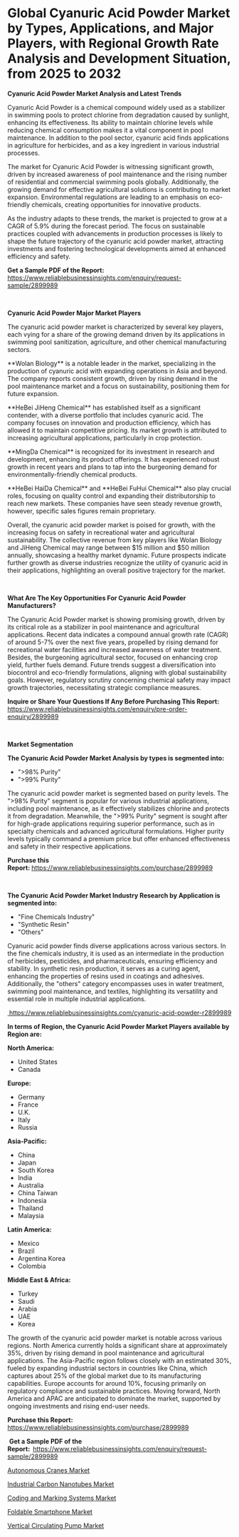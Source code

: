 <p><h1>Global Cyanuric Acid Powder Market by Types, Applications, and Major Players, with Regional Growth Rate Analysis and Development Situation, from 2025 to 2032</h1></p><p><strong>Cyanuric Acid Powder Market Analysis and Latest Trends</strong></p>
<p><p>Cyanuric Acid Powder is a chemical compound widely used as a stabilizer in swimming pools to protect chlorine from degradation caused by sunlight, enhancing its effectiveness. Its ability to maintain chlorine levels while reducing chemical consumption makes it a vital component in pool maintenance. In addition to the pool sector, cyanuric acid finds applications in agriculture for herbicides, and as a key ingredient in various industrial processes.</p><p>The market for Cyanuric Acid Powder is witnessing significant growth, driven by increased awareness of pool maintenance and the rising number of residential and commercial swimming pools globally. Additionally, the growing demand for effective agricultural solutions is contributing to market expansion. Environmental regulations are leading to an emphasis on eco-friendly chemicals, creating opportunities for innovative products.</p><p>As the industry adapts to these trends, the market is projected to grow at a CAGR of 5.9% during the forecast period. The focus on sustainable practices coupled with advancements in production processes is likely to shape the future trajectory of the cyanuric acid powder market, attracting investments and fostering technological developments aimed at enhanced efficiency and safety.</p></p>
<p><strong>Get a Sample PDF of the Report:&nbsp;</strong> <a href="https://www.reliablebusinessinsights.com/enquiry/request-sample/2899989?utm_campaign=97&utm_medium=2&utm_source=Github&utm_content=ia&utm_term=16032025&utm_id=cyanuric-acid-powder">https://www.reliablebusinessinsights.com/enquiry/request-sample/2899989</a></p>
<p>&nbsp;</p>
<p><strong>Cyanuric Acid Powder Major Market Players</strong></p>
<p><p>The cyanuric acid powder market is characterized by several key players, each vying for a share of the growing demand driven by its applications in swimming pool sanitization, agriculture, and other chemical manufacturing sectors.</p><p>**Wolan Biology** is a notable leader in the market, specializing in the production of cyanuric acid with expanding operations in Asia and beyond. The company reports consistent growth, driven by rising demand in the pool maintenance market and a focus on sustainability, positioning them for future expansion.</p><p>**HeBei JiHeng Chemical** has established itself as a significant contender, with a diverse portfolio that includes cyanuric acid. The company focuses on innovation and production efficiency, which has allowed it to maintain competitive pricing. Its market growth is attributed to increasing agricultural applications, particularly in crop protection.</p><p>**MingDa Chemical** is recognized for its investment in research and development, enhancing its product offerings. It has experienced robust growth in recent years and plans to tap into the burgeoning demand for environmentally-friendly chemical products. </p><p>**HeBei HaiDa Chemical** and **HeBei FuHui Chemical** also play crucial roles, focusing on quality control and expanding their distributorship to reach new markets. These companies have seen steady revenue growth, however, specific sales figures remain proprietary.</p><p>Overall, the cyanuric acid powder market is poised for growth, with the increasing focus on safety in recreational water and agricultural sustainability. The collective revenue from key players like Wolan Biology and JiHeng Chemical may range between $15 million and $50 million annually, showcasing a healthy market dynamic. Future prospects indicate further growth as diverse industries recognize the utility of cyanuric acid in their applications, highlighting an overall positive trajectory for the market.</p></p>
<p>&nbsp;</p>
<p><strong>What Are The Key Opportunities For Cyanuric Acid Powder Manufacturers?</strong></p>
<p><p>The Cyanuric Acid Powder market is showing promising growth, driven by its critical role as a stabilizer in pool maintenance and agricultural applications. Recent data indicates a compound annual growth rate (CAGR) of around 5-7% over the next five years, propelled by rising demand for recreational water facilities and increased awareness of water treatment. Besides, the burgeoning agricultural sector, focused on enhancing crop yield, further fuels demand. Future trends suggest a diversification into biocontrol and eco-friendly formulations, aligning with global sustainability goals. However, regulatory scrutiny concerning chemical safety may impact growth trajectories, necessitating strategic compliance measures.</p></p>
<p><strong>Inquire or Share Your Questions If Any Before Purchasing This Report:</strong> <a href="https://www.reliablebusinessinsights.com/enquiry/pre-order-enquiry/2899989?utm_campaign=97&utm_medium=2&utm_source=Github&utm_content=ia&utm_term=16032025&utm_id=cyanuric-acid-powder">https://www.reliablebusinessinsights.com/enquiry/pre-order-enquiry/2899989</a></p>
<p>&nbsp;</p>
<p><strong>Market Segmentation</strong></p>
<p><strong>The Cyanuric Acid Powder Market Analysis by types is segmented into:</strong></p>
<p><ul><li>">98% Purity"</li><li>">99% Purity"</li></ul></p>
<p><p>The cyanuric acid powder market is segmented based on purity levels. The ">98% Purity" segment is popular for various industrial applications, including pool maintenance, as it effectively stabilizes chlorine and protects it from degradation. Meanwhile, the ">99% Purity" segment is sought after for high-grade applications requiring superior performance, such as in specialty chemicals and advanced agricultural formulations. Higher purity levels typically command a premium price but offer enhanced effectiveness and safety in their respective applications.</p></p>
<p><strong>Purchase this Report:&nbsp;</strong><a href="https://www.reliablebusinessinsights.com/purchase/2899989?utm_campaign=97&utm_medium=2&utm_source=Github&utm_content=ia&utm_term=16032025&utm_id=cyanuric-acid-powder">https://www.reliablebusinessinsights.com/purchase/2899989</a></p>
<p>&nbsp;</p>
<p><strong>The Cyanuric Acid Powder Market Industry Research by Application is segmented into:</strong></p>
<p><ul><li>"Fine Chemicals Industry"</li><li>"Synthetic Resin"</li><li>"Others"</li></ul></p>
<p><p>Cyanuric acid powder finds diverse applications across various sectors. In the fine chemicals industry, it is used as an intermediate in the production of herbicides, pesticides, and pharmaceuticals, ensuring efficiency and stability. In synthetic resin production, it serves as a curing agent, enhancing the properties of resins used in coatings and adhesives. Additionally, the "others" category encompasses uses in water treatment, swimming pool maintenance, and textiles, highlighting its versatility and essential role in multiple industrial applications.</p></p>
<p><a href="https://www.reliablebusinessinsights.com/cyanuric-acid-powder-r2899989?utm_campaign=97&utm_medium=2&utm_source=Github&utm_content=ia&utm_term=16032025&utm_id=cyanuric-acid-powder">&nbsp;https://www.reliablebusinessinsights.com/cyanuric-acid-powder-r2899989</a></p>
<p><strong>In terms of Region, the Cyanuric Acid Powder Market Players available by Region are:</strong></p>
<p>
    <p> <strong> North America: </strong>
        <ul>
            <li>United States</li>
            <li>Canada</li>
        </ul>
        </p> 
    <p> <strong> Europe: </strong>
        <ul>
            <li>Germany</li>
            <li>France</li>
            <li>U.K.</li>
            <li>Italy</li>
            <li>Russia</li>
        </ul>
        </p> 
    <p> <strong> Asia-Pacific: </strong>
        <ul>
            <li>China</li>
            <li>Japan</li>
            <li>South Korea</li>
            <li>India</li>
            <li>Australia</li>
            <li>China Taiwan</li>
            <li>Indonesia</li>
            <li>Thailand</li>
            <li>Malaysia</li>
        </ul>
        </p> 
    <p> <strong> Latin America: </strong>
        <ul>
            <li>Mexico</li>
            <li>Brazil</li>
            <li>Argentina Korea</li>
            <li>Colombia</li>
        </ul>
        </p> 
    <p> <strong> Middle East & Africa: </strong>
        <ul>
            <li>Turkey</li>
            <li>Saudi</li>
            <li>Arabia</li>
            <li>UAE</li>
            <li>Korea</li>
        </ul>
    </p>
    </p>
<p><p>The growth of the cyanuric acid powder market is notable across various regions. North America currently holds a significant share at approximately 35%, driven by rising demand in pool maintenance and agricultural applications. The Asia-Pacific region follows closely with an estimated 30%, fueled by expanding industrial sectors in countries like China, which captures about 25% of the global market due to its manufacturing capabilities. Europe accounts for around 10%, focusing primarily on regulatory compliance and sustainable practices. Moving forward, North America and APAC are anticipated to dominate the market, supported by ongoing investments and rising end-user needs.</p></p>
<p><strong>Purchase this Report: </strong><a href="https://www.reliablebusinessinsights.com/purchase/2899989?utm_campaign=97&utm_medium=2&utm_source=Github&utm_content=ia&utm_term=16032025&utm_id=cyanuric-acid-powder">https://www.reliablebusinessinsights.com/purchase/2899989</a></p>
<p>&nbsp;<strong>Get a Sample PDF of the Report:&nbsp;&nbsp;</strong><a href="https://www.reliablebusinessinsights.com/enquiry/request-sample/2899989?utm_campaign=97&utm_medium=2&utm_source=Github&utm_content=ia&utm_term=16032025&utm_id=cyanuric-acid-powder">https://www.reliablebusinessinsights.com/enquiry/request-sample/2899989</a></p>
<p><strong></strong></p>
<p><p><a href="https://github.com/taffouasaoka/Market-Research-Report-List-1/blob/main/autonomous-cranes-market.md?utm_campaign=97&utm_medium=2&utm_source=Github&utm_content=ia&utm_term=16032025&utm_id=cyanuric-acid-powder">Autonomous Cranes Market</a></p><p><a href="https://github.com/botocniveda/Market-Research-Report-List-1/blob/main/industrial-carbon-nanotubes-market.md?utm_campaign=97&utm_medium=2&utm_source=Github&utm_content=ia&utm_term=16032025&utm_id=cyanuric-acid-powder">Industrial Carbon Nanotubes Market</a></p><p><a href="https://github.com/cordaysamaya/Market-Research-Report-List-1/blob/main/coding-and-marking-systems-market.md?utm_campaign=97&utm_medium=2&utm_source=Github&utm_content=ia&utm_term=16032025&utm_id=cyanuric-acid-powder">Coding and Marking Systems Market</a></p><p><a href="https://github.com/kuciakkukalo/Market-Research-Report-List-1/blob/main/foldable-smartphone-market.md?utm_campaign=97&utm_medium=2&utm_source=Github&utm_content=ia&utm_term=16032025&utm_id=cyanuric-acid-powder">Foldable Smartphone Market</a></p><p><a href="https://github.com/danitkeavyx7/Market-Research-Report-List-1/blob/main/vertical-circulating-pump-market.md?utm_campaign=97&utm_medium=2&utm_source=Github&utm_content=ia&utm_term=16032025&utm_id=cyanuric-acid-powder">Vertical Circulating Pump Market</a></p></p>